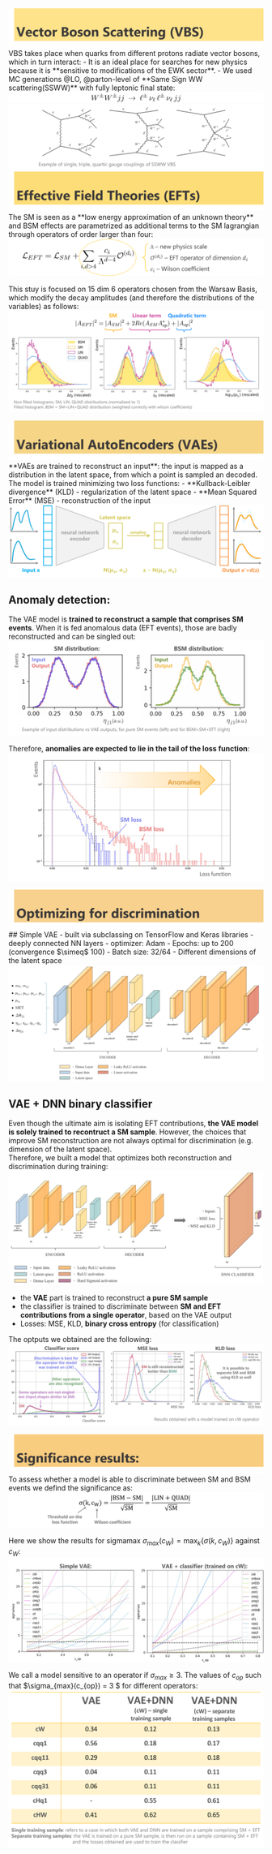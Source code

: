 
<img src="./docs/assets/images/ch1.png" alt="ch1"> 
VBS takes place when quarks from different protons radiate vector bosons, which in turn interact:
- It is an ideal place for searches for new physics because it is **sensitive to modifications of the EWK sector**.
- We used MC generations @LO, @parton-level of **Same Sign WW scattering(SSWW)** with fully leptonic final state:

<img src="./docs/assets/images/ssww.png" alt="ssww">
<img src="./docs/assets/images/feynman.png" alt="feynman">
    
<img src="./docs/assets/images/ch2.png" alt="ch2"> 
The SM is seen as a **low energy approximation of an unknown theory** and BSM effects are parametrized as additional terms to the SM lagrangian through operators of order larger than four:

<img src="./docs/assets/images/LEFT.png" alt="LEFT">

This stuy is focused on 15 dim 6 operators chosen from the Warsaw Basis, which modify the decay amplitudes (and therefore the distributions of the variables) as follows:
<img src="./docs/assets/images/EFTcontrib.png" alt="EFTcontrib">

    
<img src="./docs/assets/images/ch3.png" alt="ch3"> 
**VAEs are trained to reconstruct an input**: the input is mapped as a distribution in the latent space, from which a point is sampled an decoded.  
The model is trained minimizing two loss functions:
- **Kullback-Leibler divergence** (KLD) - regularization of the latent space
- **Mean Squared Error** (MSE) - reconstruction of the input

<img src="./docs/assets/images/vae_mechanism.png" alt="vae_mechanism">

## Anomaly detection:
The VAE model is **trained to reconstruct a sample that comprises SM events**. When it is fed anomalous data (EFT events), those are badly reconstructed and can be singled out:
<img src="./docs/assets/images/inout.png" alt="inout">

Therefore, **anomalies are expected to lie in the tail of the loss function**:
<img src="./docs/assets/images/lossAD.png" alt="lossAD">
    
<img src="./docs/assets/images/ch4.png" alt="ch4"> 
## Simple VAE
- built via subclassing on TensorFlow and Keras libraries
- deeply connected NN layers
- optimizer: Adam
- Epochs: up to 200 (convergence $\simeq$ 100)
- Batch size: 32/64
- Different dimensions of the latent space  
<img src="./docs/assets/images/simple_vae.png" alt="simple_vae">


## VAE + DNN binary classifier
Even though the ultimate aim is isolating EFT contributions, **the VAE model is solely trained to recontruct a SM sample**. However, the choices that improve SM reconstruction are not always optimal for discrimination (e.g. dimension of the latent space).  
Therefore, we built a model that optimizes both reconstruction and discrimination during training:
<img src="./docs/assets/images/full_model.png" alt="full_model">  
- the **VAE** part is trained to reconstruct **a pure SM sample**
- the classifier is trained to discriminate between **SM and EFT contributions from a single operator**, based on the VAE output
- Losses: MSE, KLD, **binary cross entropy** (for classification)
  
The optputs we obtained are the following:
<img src="./docs/assets/images/out_result.png" alt="out_result"> 
    
<img src="./docs/assets/images/ch5.png" alt="ch5">
To assess whether a model is able to discriminate between SM and BSM events we defind the significance as:
<img src="./docs/assets/images/sigma.png" alt="sigma">
  
Here we show the results for sigmamax $\sigma_{max}(c_{W}) = \max_{k}{\{\sigma(k,c_{W})\}}$ against $c_{W}$:
<img src="./docs/assets/images/sigmamax.png" alt="sigmamax"> 
  
We call a model sensitive to an operator if $\sigma_{max} \geq 3$. The values of $c_{op}$ such that $\sigma_{max}(c_{op}) = 3 $ for different operators:
<img src="./docs/assets/images/cop.png" alt="cop"> 

